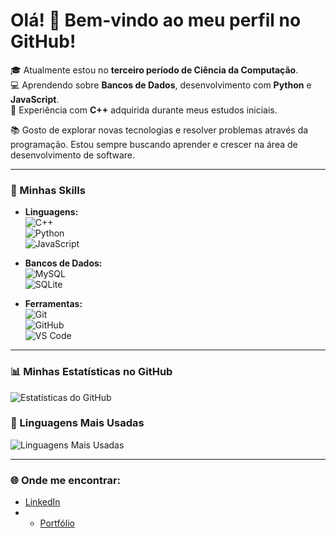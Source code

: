 # Olá! 👋 Bem-vindo ao meu perfil no GitHub!

🎓 Atualmente estou no **terceiro período de Ciência da Computação**.  
💻 Aprendendo sobre **Bancos de Dados**, desenvolvimento com **Python** e **JavaScript**.  
🔧 Experiência com **C++** adquirida durante meus estudos iniciais.

📚 Gosto de explorar novas tecnologias e resolver problemas através da programação. Estou sempre buscando aprender e crescer na área de desenvolvimento de software.

---

### 🚀 Minhas Skills

- **Linguagens:**  
  ![C++](https://img.shields.io/badge/C++-00599C?style=for-the-badge&logo=cplusplus&logoColor=white)  
  ![Python](https://img.shields.io/badge/Python-3776AB?style=for-the-badge&logo=python&logoColor=white)  
  ![JavaScript](https://img.shields.io/badge/JavaScript-F7DF1E?style=for-the-badge&logo=javascript&logoColor=black)  

- **Bancos de Dados:**  
  ![MySQL](https://img.shields.io/badge/MySQL-4479A1?style=for-the-badge&logo=mysql&logoColor=white)  
  ![SQLite](https://img.shields.io/badge/SQLite-003B57?style=for-the-badge&logo=sqlite&logoColor=white)  

- **Ferramentas:**  
  ![Git](https://img.shields.io/badge/Git-F05032?style=for-the-badge&logo=git&logoColor=white)  
  ![GitHub](https://img.shields.io/badge/GitHub-181717?style=for-the-badge&logo=github)  
  ![VS Code](https://img.shields.io/badge/VS%20Code-0078D4?style=for-the-badge&logo=visual-studio-code&logoColor=white)  

---

### 📊 Minhas Estatísticas no GitHub

![Estatísticas do GitHub](https://github-readme-stats.vercel.app/api?username=igorgouulart&show_icons=true&theme=radical)

### 🚀 Linguagens Mais Usadas

![Linguagens Mais Usadas](https://github-readme-stats.vercel.app/api/top-langs/?username=igorgouulart&layout=compact&theme=radical)

---

### 🌐 Onde me encontrar:
- [LinkedIn](www.linkedin.com/in/igor-nogueira-goulart-779962293)
- - [Portfólio](https://seusite.com) 
